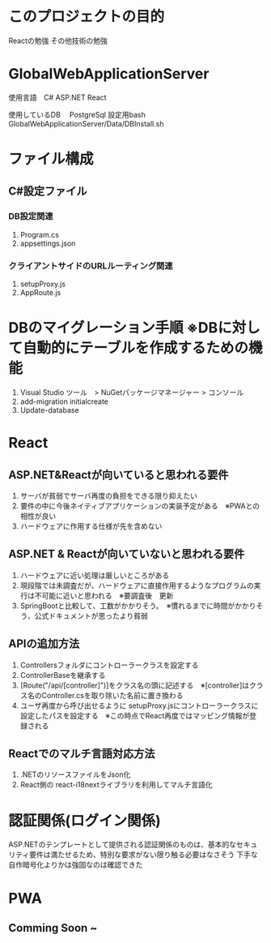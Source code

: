 # このプロジェクトの目的
Reactの勉強
その他技術の勉強
	
	

# GlobalWebApplicationServer
使用言語　C# ASP.NET React 

使用しているDB　
  PostgreSql
  設定用bash GlobalWebApplicationServer/Data/DBInstall.sh


# ファイル構成
## C#設定ファイル
### DB設定関連
1. Program.cs
1. appsettings.json
### クライアントサイドのURLルーティング関連
1. setupProxy.js
1. AppRoute.js

 # DBのマイグレーション手順 ※DBに対して自動的にテーブルを作成するための機能
1. Visual Studio ツール　> NuGetパッケージマネージャー > コンソール
1. add-migration initialcreate
1. Update-database

# React

## ASP.NET&Reactが向いていると思われる要件
1. サーバが貧弱でサーバ再度の負担をできる限り抑えたい
1. 要件の中に今後ネイティブアプリケーションの実装予定がある　※PWAとの相性が良い
1. ハードウェアに作用する仕様が先を含めない

## ASP.NET & Reactが向いていないと思われる要件
1. ハードウェアに近い処理は厳しいところがある
1. 現段階では未調査だが、ハードウェアに直接作用するようなプログラムの実行は不可能に近いと思われる　※要調査後　更新
1. SpringBootと比較して、工数がかかりそう。　※慣れるまでに時間がかかりそう、公式ドキュメントが思ったより貧弱


## APIの追加方法
1. Controllersフォルダにコントローラークラスを設定する
1. ControllerBaseを継承する
1. [Route("/api/[controller]")]をクラス名の頭に記述する　※[controller]はクラス名のController.csを取り除いた名前に置き換わる
1. ユーザ再度から呼び出せるように setupProxy.jsにコントローラークラスに設定したパスを設定する　※この時点でReact再度ではマッピング情報が登録される

## Reactでのマルチ言語対応方法
1. .NETのリソースファイルをJson化
1.  React側の react-i18nextライブラリを利用してマルチ言語化

# 認証関係(ログイン関係)
ASP.NETのテンプレートとして提供される認証関係のものは、基本的なセキュリティ要件は満たせるため、特別な要求がない限り触る必要はなさそう
下手な自作暗号化よりかは強固なのは確認できた

# PWA
## Comming Soon ~
